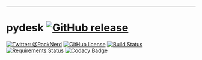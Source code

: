 -------
pydesk [![GitHub release](https://img.shields.io/github/release/qubyte/rubidium.svg)](https://github.com/gabrielferreira/pydesk/releases/latest)
============
[![Twitter: @RackNerd](https://img.shields.io/badge/contact-@racknerd-blue.svg?style=flat)](https://twitter.com/RackNerd)
[![GitHub license](https://img.shields.io/github/license/mashape/apistatus.svg)](https://github.com/gabrielferreira/pydesk/blob/master/LICENSE)
[![Build Status](https://travis-ci.org/gabrielferreira/pydesk.svg?branch=master)](https://travis-ci.org/gabrielferreira/pydesk)
[![Requirements Status](https://requires.io/github/gabrielferreira/pydesk/requirements.svg?branch=master)](https://requires.io/github/gabrielferreira/pydesk/requirements/?branch=master)
[![Codacy Badge](https://api.codacy.com/project/badge/grade/3cb84876179e4218b33e47f8ec1190d4)](https://www.codacy.com/app/contato_8/pydesk)
